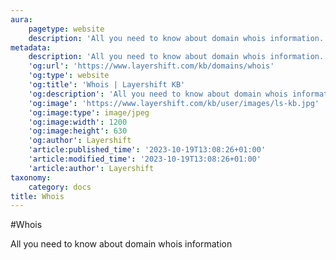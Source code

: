 ```yaml
---
aura:
    pagetype: website
    description: 'All you need to know about domain whois information.'
metadata:
    description: 'All you need to know about domain whois information.'
    'og:url': 'https://www.layershift.com/kb/domains/whois'
    'og:type': website
    'og:title': 'Whois | Layershift KB'
    'og:description': 'All you need to know about domain whois information.'
    'og:image': 'https://www.layershift.com/kb/user/images/ls-kb.jpg'
    'og:image:type': image/jpeg
    'og:image:width': 1200
    'og:image:height': 630
    'og:author': Layershift
    'article:published_time': '2023-10-19T13:08:26+01:00'
    'article:modified_time': '2023-10-19T13:08:26+01:00'
    'article:author': Layershift
taxonomy:
    category: docs
title: Whois
---
```


#Whois

All you need to know about domain whois information